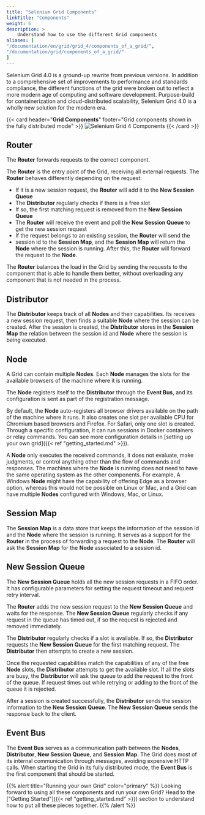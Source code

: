 ```yaml
---
title: "Selenium Grid Components"
linkTitle: "Components"
weight: 6
description: >
    Understand how to use the different Grid components
aliases: [
"/documentation/en/grid/grid_4/components_of_a_grid/",
"/documentation/grid/components_of_a_grid/"
]
---
```


Selenium Grid 4.0 is a ground-up rewrite from previous versions. In addition to a comprehensive
set of improvements to performance and standards compliance, the different functions of the grid were 
broken out to reflect a more modern age of computing and software development. Purpose-build for containerization
and cloud-distributed scalability, Selenium Grid 4.0 is a wholly new solution for the modern era. 

{{< card header="**Grid Components**" footer="Grid components shown in the fully distributed mode" >}}
![Selenium Grid 4 Components](/images/documentation/grid/components.png "Selenium Grid 4 Components")
{{< /card >}}

## Router

The **Router** forwards requests to the correct component.

The **Router** is the entry point of the Grid, receiving all external requests.
The **Router** behaves differently depending on the request:
* If it is a new session request, the **Router** will add it to the **New Session Queue** 
* The **Distributor** regularly checks if there is a free slot
* If so, the first matching request is removed from the **New Session Queue**
* The **Router** will receive the event and poll the **New Session Queue** to get the new session request
* If the request belongs to an existing session, the **Router** will send the 
* session id to the **Session Map**, and the **Session Map** will 
return the **Node** where the session is running. After this, the **Router** will
forward the request to the **Node**.

The **Router** balances the load in the Grid by sending the requests to the
component that is able to handle them better, without overloading any component
that is not needed in the process.

## Distributor

The **Distributor** keeps track of all **Nodes** and their capabilities. Its 
receives a new session request, then finds a suitable **Node** where the session can be
created. After the session is created, the **Distributor** stores in the **Session Map**
the relation between the session id and **Node** where the session is being executed. 

## Node

A Grid can contain multiple **Nodes**. Each **Node** manages
the slots for the available browsers of the machine where it is running.

The **Node** registers itself to the **Distributor** through the **Event Bus**, and its
configuration is sent as part of the registration message.

By default, the **Node** auto-registers all browser drivers available on the path of
the machine where it runs. It also creates one slot per available CPU for Chromium
based browsers and Firefox. For Safari, only one slot is created.
Through a specific configuration, it can run sessions in Docker containers or relay commands. 
You can see more configuration details in 
[setting up your own grid]({{< ref "getting_started.md" >}}).

A **Node** only executes the received commands, it does not evaluate, make judgments,
or control anything other than the flow of commands and responses. The machines where 
the **Node** is running does not need to have the same operating system as the other
components. For example, A Windows **Node** might have the capability of offering Edge 
as a browser option, whereas this would not be possible on Linux or Mac, and a Grid can 
have multiple **Nodes** configured with Windows, Mac, or Linux.

## Session Map

The **Session Map** is a data store that keeps the information of the session id and the **Node** 
where the session is running. It serves as a support for the **Router** in the process of 
forwarding a request to the **Node**. The **Router** will ask the **Session Map** for the **Node**
associated to a session id.

## New Session Queue

The **New Session Queue** holds all the new session requests in a FIFO order. 
It has configurable parameters for setting the request timeout and request retry interval.

The **Router** adds the new session request to the **New Session Queue** and waits for the response.
The **New Session Queue** regularly checks if any request in the queue has timed out, 
if so the request is rejected and removed immediately.

The **Distributor** regularly checks if a slot is available. If so, the **Distributor** requests the
**New Session Queue** for the first matching request. The **Distributor** then attempts to create
a new session.

Once the requested capabilities match the capabilities of any of the free **Node** slots, the **Distributor** attempts to get the
available slot. If all the slots are busy, the **Distributor** will ask the queue to add the request to the front of the queue. 
If request times out while retrying or adding to the front of the queue it is rejected.

After a session is created successfully, the **Distributor** sends the session information to the **New Session Queue**.
The **New Session Queue** sends the response back to the client. 

## Event Bus

The **Event Bus** serves as a communication path between the **Nodes**, **Distributor**, **New Session Queue**, and **Session Map**. 
The Grid does most of its internal communication through messages, avoiding expensive HTTP calls. 
When starting the Grid in its fully distributed mode, the **Event Bus** is the first component that should be started. 


{{% alert title="Running your own Grid" color="primary" %}}
Looking forward to using all these components and run your own Grid? 
Head to the ["Getting Started"]({{< ref "getting_started.md" >}})
section to understand how to put all these pieces together. 
{{% /alert %}}
